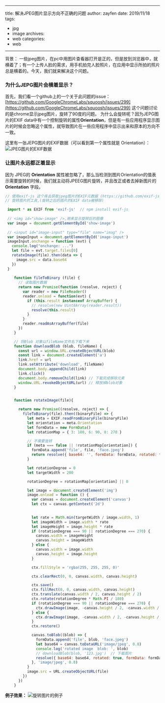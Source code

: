 ------
title: 解决JPEG图片显示方向不正确的问题
author: zayfen
date: 2019/11/18
tags: 
 - jpg
 - image
archives: 
 - web
categories: 
 - web
------

背景： 一些jpeg图片，在pc中用图片查看器打开是正的，但是放到浏览器中，就横着了；有一个上传人脸的需求，用手机拍完人脸照片，在应用中显示所拍的照片总是横着的。今天，我们就来解决这个问题。

### 为什么JEPG图片会横着显示？
首先，我们看一个github上的一个关于此问题的issue： 
[https://github.com/GoogleChromeLabs/squoosh/issues/299](https://github.com/GoogleChromeLabs/squoosh/issues/299)
这个问题讨论的是chrome显示jpeg图片，旋转了90度的问题。
为什么会旋转呢？因为JEPG图片的EXIF data中有一个控制旋转的属性**Orientation**，但是有一些应用程序显示图片的时候会忽略这个属性，就导致图片在一些应用程序中显示出来和原本的方向不一致。

这里有一张JEPG图片的EXIF数据（可以看到第一个属性就是 Orientation）：
![JPEG图片的EXIF数据](https://res.cloudinary.com/zayfen/image/upload/v1570695926/img/ibvnab25sqxnz4ahapu6.png)


### 让图片永远都正着显示

因为 JPEG的 **Orientation** 属性被忽略了，那么当检测到图片Orientation的值表示需要旋转的时候，我们就主动将JPEEG图片旋转，并且改正或者去掉新图片的**Orientation** 字段。

```javascript
// 使用exif-js 这个库去获取jpeg图片的EXIF元数据 (https://github.com/exif-js/exif-js)
// 旋转图片的工具,(旋转之后的图片的EXIF data被移除)

 import * as EXIF from 'exif-js'  // npm install exif-js
 
 // <img id="show-image" />,用来显示旋转后的图像
 var image = document.getElementById('show-image') 
 
 // <input id="image-input" type="file" name="imag" />
 var imageInput = document.getElementById('image-input') 
 imageInput.onchange = function (evt) {
   console.log("onchange: ...")
   let file = evt.target.files[0]
   rotateImage(file).then(data => {
     image.src = data.base64
   })
 }
  
    function fileToBinary (file) {
      // 读取图片数据
      return new Promise(function (resolve, reject) {
        var reader = new FileReader()
        reader.onload = function(evt) {
          if (this.result instanceof ArrayBuffer) {
            // resolve(new Uint8Array(reader.result))
            resolve(this.result)
          }
        }
        reader.readAsArrayBuffer(file)
      })
    }

    // 将Blob 对象以fileName文件名下载下来
    function downloadBlob (blob, fileName) {
      const url = window.URL.createObjectURL(blob)
      const link = document.createElement('a')
      link.href = url
      link.setAttribute('download', fileName)
      document.body.appendChild(link)
      link.click()
      document.body.removeChild(link) // 下载完成移除元素
      window.URL.revokeObjectURL(url) // 释放掉blob对象      
    }


    function rotateImage(file){

      return new Promise((resolve, reject) => {
        fileToBinary(file).then((binaryFile) => {
          let meta = EXIF.readFromBinaryFile(binaryFile)
          let orientation = meta.Orientation
          let formData = new FormData()
          let rotationMap = { 3: 180, 6: 90, 8: 270 }

          // 不需要旋转
          if (meta === false || !rotationMap[orientation]) {
            formData.append('file', file, 'face.jpeg')
            return resolve({ base64: '', formData: formData, rotated: false })
          }

          let rotationDegree = 0
          let targetWidth = 200

          rotationDegree = rotationMap[orientation] || 0

          let image = document.createElement('img')
          image.onload = function () {
            var canvas = document.createElement('canvas')
            let ctx = canvas.getContext('2d')
            

            let rate = Math.min(targetWidth / image.width, 1)
            let imageWidth = image.width * rate
            let imageHeight = image.height * rate
            if (rotationDegree === 90 || rotationDegree === 270) {
              canvas.width = imageHeight
              canvas.height = imageWidth
            } else {
              canvas.width = image.width
              canvas.height = image.height
            }

            ctx.fillStyle = 'rgba(255, 255, 255, 0)'

            ctx.clearRect(0, 0, canvas.width, canvas.height)

            ctx.save()
            ctx.fillRect(0, 0, canvas.width, canvas.height)
            ctx.translate(canvas.width / 2, canvas.height / 2)
            ctx.rotate(rotationDegree * Math.PI / 180)
            if (rotationDegree === 90 || rotationDegree === 270) {
              ctx.drawImage(image, -canvas.height / 2, -canvas.width / 2 + (canvas.width - imageHeight) / 2, imageWidth, imageHeight)
            } else {
              ctx.drawImage(image, -canvas.width / 2, -canvas.height / 2, imageWidth, imageHeight)
            }
            ctx.restore()

            canvas.toBlob((blob) => {
              formData.append('file', blob, 'face.jpeg')
              let base64 = canvas.toDataURL('image/jpeg', 0.8)
              console.log('rotated image  blob: ', blob)
              // downloadBlob(blob, '123.jpg')  // 下载图片
              resolve({ base64: base64, rotated: true, formData: formData })
            }, 'image/jpeg', 0.8)
          }
          image.src = URL.createObjectURL(file)
        })
      })
    }

```


**例子效果：**
![旋转图片的例子](https://res.cloudinary.com/zayfen/image/upload/v1571232577/img/y8zxcjibljhul5nr1cab.png)






